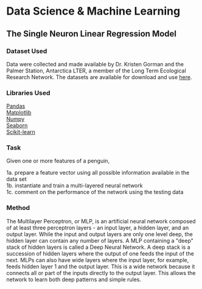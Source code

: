 # Data Science & Machine Learning
## The Single Neuron Linear Regression Model

### Dataset Used
Data were collected and made available by Dr. Kristen Gorman and the Palmer Station, Antarctica LTER, a member of the Long Term Ecological Research Network. The datasets are available for download and use [here](https://www.kaggle.com/datasets/parulpandey/palmer-archipelago-antarctica-penguin-data). 

### Libraries Used
[Pandas](https://pandas.pydata.org/) <br>
[Matplotlib](https://matplotlib.org/) <br>
[Numpy](https://numpy.org/) <br>
[Seaborn](https://seaborn.pydata.org/) <br>
[Scikit-learn](https://scikit-learn.org/) <br>

### Task

Given one or more features of a penguin,

1a. prepare a feature vector using all possible information available in the data set <br>
1b. instantiate and train a multi-layered neural network <br>
1c. comment on the performance of the network using the testing data <br>

### Method

The Multilayer Perceptron, or MLP, is an artificial neural network composed of at least three perceptron layers - an input layer, a hidden layer, and an output layer. While the input and output layers are only one level deep, the hidden layer can contain any number of layers. A MLP containing a "deep" stack of hidden layers is called a Deep Neural Network. A deep stack is a succession of hidden layers where the output of one feeds the input of the next. MLPs can also have wide layers where the input layer, for example, feeds hidden layer 1 and the output layer. This is a wide network because it connects all or part of the inputs directly to the output layer. This allows the network to learn both deep patterns and simple rules.
